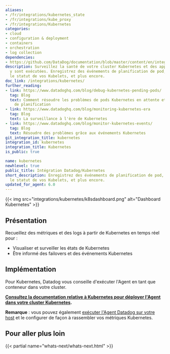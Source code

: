 ```yaml
---
aliases:
- /fr/integrations/kubernetes_state
- /fr/integrations/kube_proxy
- /fr/integrations/Kubernetes
categories:
- cloud
- configuration & deployment
- containers
- orchestration
- log collection
dependencies:
- https://github.com/DataDog/documentation/blob/master/content/en/integrations/kubernetes.md
description: Surveillez la santé de votre cluster Kubernetes et des applications qui
  y sont exécutées. Enregistrez des événements de planification de pod, surveillez
  le statut de vos Kubelets, et plus encore.
doc_link: /integrations/kubernetes/
further_reading:
- link: https://www.datadoghq.com/blog/debug-kubernetes-pending-pods/
  tag: Blog
  text: Comment résoudre les problèmes de pods Kubernetes en attente et les échecs
    de planification
- link: https://www.datadoghq.com/blog/monitoring-kubernetes-era
  tag: Blog
  text: La surveillance à l'ère de Kubernetes
- link: https://www.datadoghq.com/blog/monitor-kubernetes-events/
  tag: Blog
  text: Résoudre des problèmes grâce aux événements Kubernetes
git_integration_title: kubernetes
integration_id: kubernetes
integration_title: Kubernetes
is_public: true

name: kubernetes
newhlevel: true
public_title: Intégration Datadog/Kubernetes
short_description: Enregistrez des événements de planification de pod, surveillez
  le statut de vos Kubelets, et plus encore.
updated_for_agent: 6.0
---
```


{{< img src="integrations/kubernetes/k8sdashboard.png" alt="Dashboard Kubernetes" >}}

## Présentation

Recueillez des métriques et des logs à partir de Kubernetes en temps réel pour :

- Visualiser et surveiller les états de Kubernetes
- Être informé des failovers et des événements Kubernetes

## Implémentation

Pour Kubernetes, Datadog vous conseille d'exécuter l'Agent en tant que conteneur dans votre cluster.

**[Consultez la documentation relative à Kubernetes pour déployer l'Agent dans votre cluster Kubernetes][1].**

**Remarque** : vous pouvez également [exécuter l'Agent Datadog sur votre host][2] et le configurer de façon à rassembler vos métriques Kubernetes.

## Pour aller plus loin

{{< partial name="whats-next/whats-next.html" >}}

[1]: /fr/agent/kubernetes/
[2]: /fr/integrations/faq/kubernetes-host-installation/
